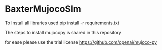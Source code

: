 # BaxterMujocoSIm

To Install all libraries used
pip install -r requirements.txt


The steps to install mujocopy is shared in this repository

for ease please use the trial license
https://github.com/openai/mujoco-py
